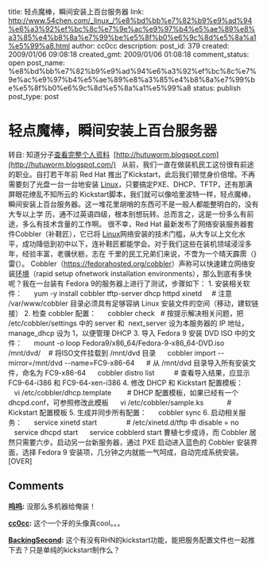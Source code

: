 title: 轻点魔棒，瞬间安装上百台服务器
link: http://www.54chen.com/_linux_/%e8%bd%bb%e7%82%b9%e9%ad%94%e6%a3%92%ef%bc%8c%e7%9e%ac%e9%97%b4%e5%ae%89%e8%a3%85%e4%b8%8a%e7%99%be%e5%8f%b0%e6%9c%8d%e5%8a%a1%e5%99%a8.html
author: cc0cc
description: 
post_id: 379
created: 2009/01/06 09:08:18
created_gmt: 2009/01/06 01:08:18
comment_status: open
post_name: %e8%bd%bb%e7%82%b9%e9%ad%94%e6%a3%92%ef%bc%8c%e7%9e%ac%e9%97%b4%e5%ae%89%e8%a3%85%e4%b8%8a%e7%99%be%e5%8f%b0%e6%9c%8d%e5%8a%a1%e5%99%a8
status: publish
post_type: post

# 轻点魔棒，瞬间安装上百台服务器

转自: 知道分子[查看完整个人资料](http://www.blogger.com/profile/00767221594564607162)  [http://hutuworm.blogspot.com](http://hutuworm.blogspot.com/)   从前，我们一直在做装机民工这份很有前途的职业。自打若干年前 Red Hat 推出了Kickstart，此后我们顿觉身价倍增。不再需要刻了光盘一台一台地安装 [Linux](/c/356)，只要搞定PXE、DHCP、TFTP，还有那满屏眼花缭乱不知所云的 Kickstart脚本，我们就可以像哈里波特一样，轻点魔棒，瞬间安装上百台服务器。这一堆花里胡哨的东西可不是一般人都能整明白的，没有大专以上学 历，通不过英语四级，根本别想玩转。总而言之，这是一份多么有前途，多么有技术含量的工作啊。 很不幸，Red Hat 最新发布了网络安装服务器套件Cobbler（补鞋匠），它已将 [Linux](http://www.54chen.com/c/356)网络安装的技术门槛，从大专以上文化水平，成功降低到初中以下，连补鞋匠都能学会。对于我们这些在装机领域浸淫多年，经验丰富，老骥伏枥，志在 千里的民工兄弟们来说，不啻为一个晴天霹雳（}雷{）。 Cobbler（<https://fedorahosted.org/cobbler>）声称可以快速建立网络安装[环境](http://www.54chen.com/c/372)（rapid setup ofnetwork installation environments），那么到底有多快呢？我在一台装有 Fedora 9的服务器上进行了测试，步骤如下： 1\. 安装相关软件：      yum -y install cobbler tftp-server dhcp httpd xinetd     # 注意 /var/www/cobbler 目录必须具有足够容纳 Linux 安装文件的空间（移动，建软链接） 2\. 检查 cobbler 配置：      cobbler check   # 按提示解决相关问题，把 /etc/cobbler/settings 中的 server 和  next_server 设为本服务器的 IP 地址，manage_dhcp 设为 1，以便管理 DHCP 3\. 导入 Fedora 9 安装 DVD ISO 中的文件：      mount -o loop Fedora9/x86_64/Fedora-9-x86_64-DVD.iso /mnt/dvd/    # 将ISO文件挂载到 /mnt/dvd 目录      cobbler import --mirror=/mnt/dvd --name=FC9-x86-64      # 从 /mnt/dvd 目录导入所有安装文件，命名为 FC9-x86-64      cobbler distro list          # 查看导入结果，应显示 FC9-64-i386 和 FC9-64-xen-i386 4\. 修改 DHCP 和 Kickstart 配置模板：      vi /etc/cobbler/dhcp.template        # DHCP 配置模板，如果已经有一个 dhcpd.conf，可参照修改此模板      vi /etc/cobbler/sample.ks            # Kickstart 配置模板 5\. 生成并同步所有配置：      cobbler sync 6\. 启动相关服务：      service xinetd start               # /etc/xinetd.d/tftp 中 disable = no      service dhcpd start      service cobblerd start 曹植七步成诗，而 Cobbler 居然只需要六步。启动另一台新服务器，通过 PXE 启动进入蓝色的 Cobbler 安装界面，选择 Fedora 9 安装项，几分钟之内就能一气呵成，自动完成系统安装。[OVER]

## Comments

**[呜呜](#112 "2009-01-06 09:16:05"):** 没那么多机器给俺装！

**[cc0cc](#113 "2009-01-06 09:48:20"):** 这个一个牙的头像真cool。。。

**[BackingSecond](#10649 "2009-07-07 18:57:53"):** 这个有没有RHN的kickstart功能，能把服务配置文件也一起推下去？只是单纯的kickstart制作么？


